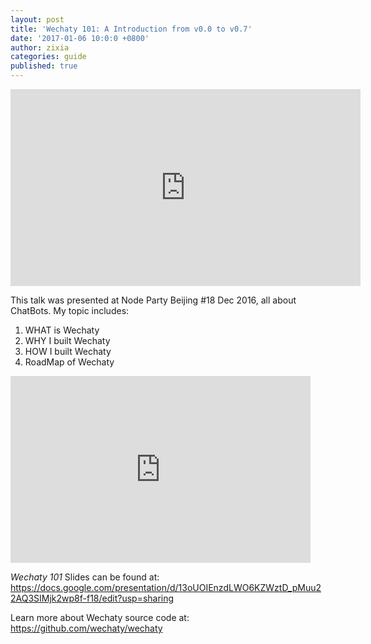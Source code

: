 ```yaml
---
layout: post
title: 'Wechaty 101: A Introduction from v0.0 to v0.7'
date: '2017-01-06 10:0:0 +0800'
author: zixia
categories: guide
published: true
---
```


<iframe width="560" height="315" src="https://www.youtube.com/embed/cV32v-HNXhs" frameborder="0" allowfullscreen></iframe>

This talk was presented at Node Party Beijing #18 Dec 2016, all about ChatBots. My topic includes:

1. WHAT is Wechaty
1. WHY I built Wechaty
1. HOW I built Wechaty
1. RoadMap of Wechaty

<!--more-->

<iframe src="https://docs.google.com/presentation/d/13oUOIEnzdLWO6KZWztD_pMuu22AQ3SIMjk2wp8f-f18/embed?start=false&loop=false&delayms=3000" frameborder="0" width="480" height="299" allowfullscreen="true" mozallowfullscreen="true" webkitallowfullscreen="true"></iframe>


_Wechaty 101_ Slides can be found at: <https://docs.google.com/presentation/d/13oUOIEnzdLWO6KZWztD_pMuu22AQ3SIMjk2wp8f-f18/edit?usp=sharing>

Learn more about Wechaty source code at: <https://github.com/wechaty/wechaty>
